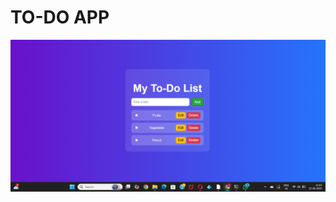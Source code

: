 # TO-DO APP
![image alt](https://github.com/rana-01hll/TODO-APP/blob/e14ddd94a73a4ac46bdd91a818dfbc893b370eee/Todo%20app%20ss.png)
